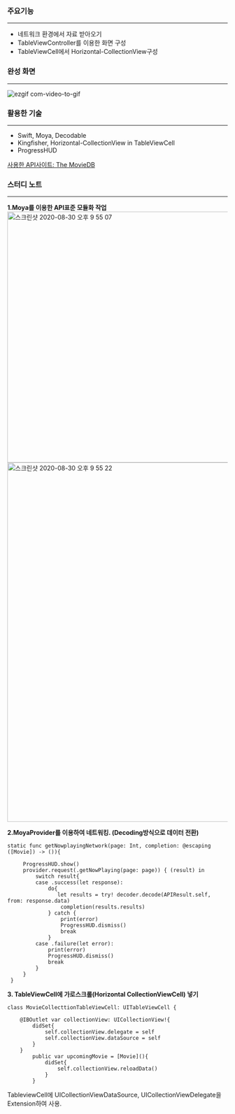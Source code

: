 ### **주요기능** 
----------------
- 네트워크 환경에서 자료 받아오기
- TableViewController를 이용한 화면 구성
- TableViewCell에서 Horizontal-CollectionView구성 


### **완성 화면**
-----------------
![ezgif com-video-to-gif](https://user-images.githubusercontent.com/67727048/91659428-59fa5600-eb0a-11ea-9d74-894e6181862f.gif)


### **활용한 기술** 
------------------
- Swift, Moya, Decodable
- Kingfisher, Horizontal-CollectionView in TableViewCell
- ProgressHUD

[사용한 API사이트: The MovieDB](https://www.themoviedb.org/?language=ko)


### **스터디 노트**
------------------
**1.Moya를 이용한 API표준 모듈화 작업**
<img width="574" alt="스크린샷 2020-08-30 오후 9 55 07" src="https://user-images.githubusercontent.com/67727048/91659582-94b0be00-eb0b-11ea-9de4-59cdf1554cea.png"><img width="822" alt="스크린샷 2020-08-30 오후 9 55 22" src="https://user-images.githubusercontent.com/67727048/91659573-8498de80-eb0b-11ea-9845-2fffd3c3fb2e.png">

**2.MoyaProvider를 이용하여 네트워킹. (Decoding방식으로 데이터 전환)**

   ```
 static func getNowplayingNetwork(page: Int, completion: @escaping ([Movie]) -> ()){
        
        ProgressHUD.show()
        provider.request(.getNowPlaying(page: page)) { (result) in
            switch result{
            case .success(let response):
                do{
                   let results = try! decoder.decode(APIResult.self, from: response.data)
                    completion(results.results)
                } catch {
                    print(error)
                    ProgressHUD.dismiss()
                    break
                }
            case .failure(let error):
                print(error)
                ProgressHUD.dismiss()
                break
            }
        }
    }
```
**3. TableViewCell에 가로스크롤(Horizontal CollectionViewCell) 넣기**

```
class MovieCollecttionTableViewCell: UITableViewCell {

    @IBOutlet var collectionView: UICollectionView!{
        didSet{
            self.collectionView.delegate = self
            self.collectionView.dataSource = self
        }
    }
        public var upcomingMovie = [Movie](){
            didSet{
                self.collectionView.reloadData()
            }
        }
```
TableviewCell에 UICollectionViewDataSource, UICollectionViewDelegate을 Extension하여 사용.
